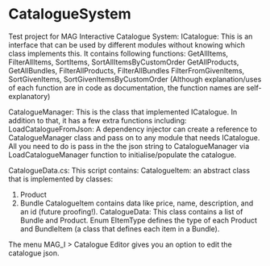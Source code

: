 # CatalogueSystem
Test project for MAG Interactive
Catalogue System:
ICatalogue:
This is an interface that can be used by different modules without knowing which class implements this. 
It contains following functions:
GetAllItems, FilterAllItems, SortItems, SortAllItemsByCustomOrder
GetAllProducts, GetAllBundles, FilterAllProducts, FilterAllBundles
FilterFromGivenItems, SortGivenItems, SortGivenItemsByCustomOrder
(Although explanation/uses of each function are in code as documentation, the function names are self-explanatory)

CatalogueManager:
This is the class that implemented ICatalogue.
In addition to that, it has a few extra functions including:
LoadCatalogueFromJson: 
A dependency injector can create a reference to CatalogueManager class and pass on to any module that needs ICatalogue.
All you need to do is pass in the the json string to CatalogueManager via LoadCatalogueManager function to initialise/populate the catalogue.

CatalogueData.cs:
This script contains:
CatalogueItem: an abstract class that is implemented by classes:
1.	Product
2.	Bundle
CatalogueItem contains data like price, name, description, and an id (future proofing!).
CatalogueData: This class contains a list of Bundle and Product.
Enum EItemType defines the type of each Product and BundleItem (a class that defines each item in a Bundle).

The menu MAG_I > Catalogue Editor gives you an option to edit the catalogue json.
